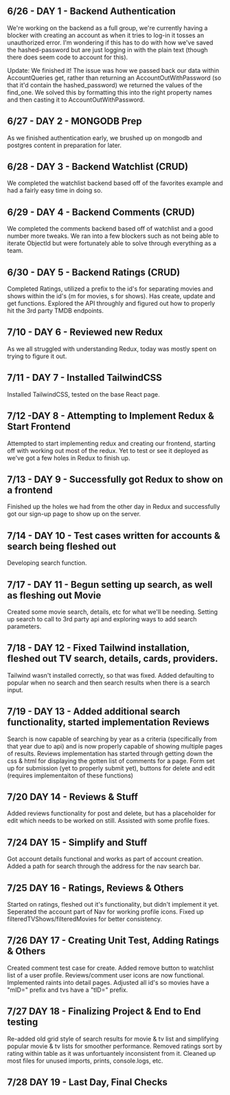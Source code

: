 ## 6/26 - DAY 1 - Backend Authentication

We're working on the backend as a full group, we're currently having a blocker with creating an account as when it tries to log-in it tosses an unauthorized error. I'm wondering if this has to do with how we've saved the hashed-password but are just logging in with the plain text (though there does seem code to account for this).

Update: We finished it! The issue was how we passed back our data within AccountQueries get, rather than returning an AccountOutWithPassword (so that it'd contain the hashed_password) we returned the values of the find_one. We solved this by formatting this into the right property names and then casting it to AccountOutWithPassword.

## 6/27 - DAY 2 - MONGODB Prep

As we finished authentication early, we brushed up on mongodb and postgres content in preparation for later.

## 6/28 - DAY 3 - Backend Watchlist (CRUD)

We completed the watchlist backend based off of the favorites example and had a fairly easy time in doing so.

## 6/29 - DAY 4 - Backend Comments (CRUD)

We completed the comments backend based off of watchlist and a good number more tweaks. We ran into a few blockers such as not being able to iterate ObjectId but were fortunately able to solve through everything as a team.

## 6/30 - DAY 5 - Backend Ratings (CRUD)

Completed Ratings, utilized a prefix to the id's for separating movies and shows within the id's (m for movies, s for shows). Has create, update and get functions.
Explored the API throughly and figured out how to properly hit the 3rd party TMDB endpoints.

## 7/10 - DAY 6 - Reviewed new Redux

As we all struggled with understanding Redux, today was mostly spent on trying to figure it out.

## 7/11 - DAY 7 - Installed TailwindCSS

Installed TailwindCSS, tested on the base React page.

## 7/12 -DAY 8 - Attempting to Implement Redux & Start Frontend

Attempted to start implementing redux and creating our frontend, starting off with working out most of the redux. Yet to test or see it deployed as we've got a few holes in Redux to finish up.

## 7/13 - DAY 9 - Successfully got Redux to show on a frontend

Finished up the holes we had from the other day in Redux and successfully got our sign-up page to show up on the server.

## 7/14 - DAY 10 - Test cases written for accounts & search being fleshed out

Developing search function.

## 7/17 - DAY 11 - Begun setting up search, as well as fleshing out Movie

Created some movie search, details, etc for what we'll be needing. Setting up search to call to 3rd party api and exploring ways to add search parameters.

## 7/18 - DAY 12 - Fixed Tailwind installation, fleshed out TV search, details, cards, providers.

Tailwind wasn't installed correctly, so that was fixed. Added defaulting to popular when no search and then search results when there is a search input.

## 7/19 - DAY 13 - Added additional search functionality, started implementation Reviews

Search is now capable of searching by year as a criteria (specifically from that year due to api) and is now properly capable of showing multiple pages of results.
Reviews implementation has started through getting down the css & html for displaying the gotten list of comments for a page. Form set up for submission (yet to properly submit yet), buttons for delete and edit (requires implementaiton of these functions)

## 7/20 DAY 14 - Reviews & Stuff

Added reviews functionality for post and delete, but has a placeholder for edit which needs to be worked on still. Assisted with some profile fixes.

## 7/24 DAY 15 - Simplify and Stuff

Got account details functional and works as part of account creation. Added a path for search through the address for the nav search bar.

## 7/25 DAY 16 - Ratings, Reviews & Others

Started on ratings, fleshed out it's functionality, but didn't implement it yet. Seperated the account part of Nav for working profile icons. Fixed up filteredTVShows/filteredMovies for better consistency.

## 7/26 DAY 17 - Creating Unit Test, Adding Ratings & Others

Created comment test case for create. Added remove button to watchlist list of a user profile. Reviews/comment user icons are now functional. Implemented raints into detail pages. Adjusted all id's so movies have a "mID=" prefix and tvs have a "tID=" prefix.

## 7/27 DAY 18 - Finalizing Project & End to End testing

Re-added old grid style of search results for movie & tv list and simplifying popular movie & tv lists for smoother performance. Removed ratings sort by rating within table as it was unfortuantely inconsistent from it. Cleaned up most files for unused imports, prints, console.logs, etc.

## 7/28 DAY 19 - Last Day, Final Checks
